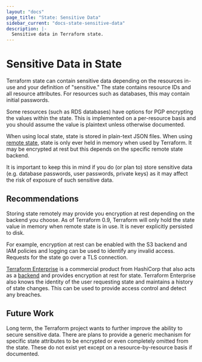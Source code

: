```yaml
---
layout: "docs"
page_title: "State: Sensitive Data"
sidebar_current: "docs-state-sensitive-data"
description: |-
  Sensitive data in Terraform state.
---
```


# Sensitive Data in State

Terraform state can contain sensitive data depending on the resources in-use
and your definition of "sensitive." The state contains resource IDs and all
resource attributes. For resources such as databases, this may contain initial
passwords.

Some resources (such as RDS databases) have options for PGP encrypting the
values within the state. This is implemented on a per-resource basis and
you should assume the value is plaintext unless otherwise documented.

When using local state, state is stored in plain-text JSON files. When
using [remote state](/docs/state/remote.htm), state is only ever held in memory when used by Terraform.
It may be encrypted at rest but this depends on the specific remote state
backend.

It is important to keep this in mind if you do (or plan to) store sensitive
data (e.g. database passwords, user passwords, private keys) as it may affect
the risk of exposure of such sensitive data.

## Recommendations

Storing state remotely may provide you encryption at rest depending on the
backend you choose. As of Terraform 0.9, Terraform will only hold the state
value in memory when remote state is in use. It is never explicitly persisted
to disk.

For example, encryption at rest can be enabled with the S3 backend and IAM
policies and logging can be used to identify any invalid access. Requests for
the state go over a TLS connection.

[Terraform Enterprise](https://www.hashicorp.com/products/terraform/) is
a commercial product from HashiCorp that also acts as a [backend](/docs/backends)
and provides encryption at rest for state. Terraform Enterprise also knows
the identity of the user requesting state and maintains a history of state
changes. This can be used to provide access control and detect any breaches.

## Future Work

Long term, the Terraform project wants to further improve the ability to
secure sensitive data. There are plans to provide a
generic mechanism for specific state attributes to be encrypted or even
completely omitted from the state. These do not exist yet except on a
resource-by-resource basis if documented.
